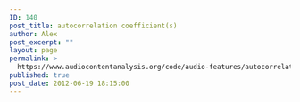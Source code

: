 ```yaml
---
ID: 140
post_title: autocorrelation coefficient(s)
author: Alex
post_excerpt: ""
layout: page
permalink: >
  https://www.audiocontentanalysis.org/code/audio-features/autocorrelation-coefficients/
published: true
post_date: 2012-06-19 18:15:00
---
```

<script src="https://gist-it.appspot.com/https://github.com/alexanderlerch/ACA-Code/blob/master/FeatureTimeAcfCoeff.m">
</script>